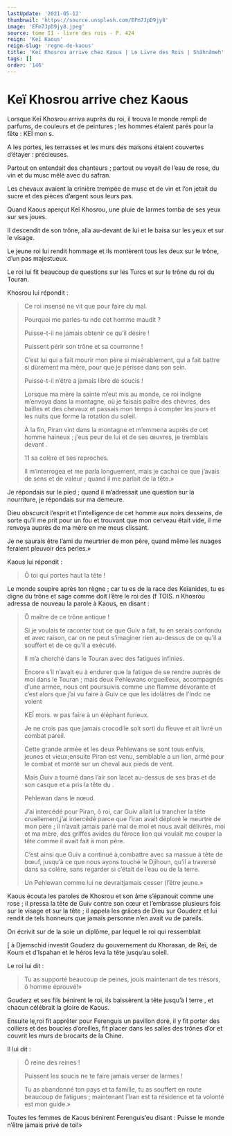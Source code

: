 ```yaml
---
lastUpdate: '2021-05-12'
thumbnail: 'https://source.unsplash.com/EFm7JpD9jy8'
image: 'EFm7JpD9jy8.jpeg'
source: tome II - livre des rois - P. 424
reign: 'Keï Kaous'
reign-slug: 'regne-de-kaous'
title: 'Keï Khosrou arrive chez Kaous | Le Livre des Rois | Shâhnâmeh'
tags: []
order: '146'
---
```


# Keï Khosrou arrive chez Kaous

Lorsque Keî Khosrou arriva auprès du roi, il trouva le monde rempli de parfums, de couleurs et de peintures ; les hommes étaient parés pour la fête : KEÏ mon s.

A les portes, les terrasses et les murs des maisons étaient couvertes d’étayer : précieuses.

Partout on entendait des chanteurs ; partout ou voyait de l’eau de rose, du vin et du musc mêlé avec du safran.

Les chevaux avaient la crinière trempée de musc et de vin et l’on jetait du sucre et des pièces d’argent sous leurs pas.

Quand Kaous aperçut Keî Khosrou, une pluie de larmes tomba de ses yeux sur ses joues.

Il descendit de son trône, alla au-devant de lui et le baisa sur les yeux et sur le visage.

Le jeune roi lui rendit hommage et ils montèrent tous les deux sur le trône, d’un pas majestueux.

Le roi lui fit beaucoup de questions sur les Turcs et sur le trône du roi du Touran.

Khosrou lui répondit :

> Ce roi insensé ne vit que pour faire du mal.
>
> Pourquoi me parles-tu nde cet homme maudit ?
>
> Puisse-t-il ne jamais obtenir ce qu’il désire !
>
> Puissent périr son trône et sa courronne !
>
> C’est lui qui a fait mourir mon père si misérablement, qui a fait battre si dùrement ma mère, pour que je périsse dans son sein.
>
> Puisse-t-il n’être a jamais libre de soucis !
>
> Lorsque ma mère la sainte m’eut mis au monde, ce roi indigne m’envoya dans la montagne, où je faisais paître des chèvres, des bailles et des chevaux et passais mon temps à compter les jours et les nuits que forme la rotation du soleil.
>
> À la fin, Piran vint dans la montagne et m’emmena auprès de cet homme haineux ; j’eus peur de lui et de ses œuvres, je tremblais devant .
>
> 11
sa colère et ses reproches.
>
> Il m’interrogea et me parla longuement, mais je cachai ce que j’avais de sens et de valeur ; quand il me parlait de la tête.»

Je répondais sur le pied ; quand il m’adressait une question sur la nourriture, je répondais sur ma demeure.

Dieu obscurcit l’esprit et l’intelligence de cet homme aux noirs desseins, de sorte qu’il me prit pour un fou et trouvant que mon cerveau était vide, il me renvoya auprès de ma mère en me meus clissant.

Je ne saurais être l’ami du meurtrier de mon père, quand même les nuages feraient pleuvoir des perles.»

Kaous lui répondit :

> Ô toi qui portes haut la tête !

Le monde soupire après ton règne ; car tu es de la race des Keïanides, tu es digne du trône et sage comme doit l’être le roi des
(f TOIS. n Khosrou adressa de nouveau la parole à Kaous, en disant :

> Ô maître de ce trône antique !
>
> Si je voulais te raconter tout ce que Guiv a fait, tu en serais confondu et avec raison, car on ne peut s’imaginer rien au-dessus de ce qu’il a souffert et de ce qu’il a exécuté.
>
> Il m’a cherché dans le Touran avec des fatigues infinies.
>
> Encore s’il n’avait eu à endurer que la fatigue de se rendre auprès de moi dans le Touran ; mais deux Pehlewans orgueilleux, accompagnés d’une armée, nous ont poursuivis comme une flamme dévorante et c’est alors que j’ai vu faire à Guiv ce que les idolâtres de l’Indc ne voient
>
> KEÏ mors. w pas faire à un éléphant furieux.
>
> Je ne crois pas que jamais crocodile soit sorti du fleuve et ait livré un combat pareil.
>
> Cette grande armée et les deux Pehlewans se sont tous enfuis, jeunes et vieux;ensuite Piran est venu, semblable a un lion, armé pour le combat et monté sur un cheval aux pieds de vent.
>
> Mais Guiv a tourné dans l’air son lacet au-dessus de ses bras et de son casque et a pris la tête du .
>
> Pehlewan dans le nœud.
>
> J’ai intercédé pour Piran,
ô roi, car Guiv allait lui trancher la tête cruellement,j’ai intercédé parce que l’iran avait déploré le meurtre de mon père ; il n’avait jamais parlé mal de moi et nous avait délivrés, moi et ma mère, des griffes avides du féroce lion qui voulait me couper la tête comme il avait fait à mon père.
>
> C’est ainsi que Guiv a continué à,combattre avec sa massue à tête de bœuf, jusqu’à ce que nous ayons touché le Djihoun, qu’il a traversé dans sa colère, sans regarder si c’était de l’eau ou de la terre.
>
> Un Pehlewan comme lui ne devraitjamais cesser (l’être jeune.»

Kaous écouta les paroles de Khosrou et son âme s’épanouit comme une rose ; il pressa la tête de Guiv contre son cœur et l’embrasse plusieurs fois sur le visage et sur la tête ; il appela les grâces de Dieu sur Gouderz et lui rendit de tels honneurs que jamais personne n’en avait vu de pareils.

On écrivit sur de la soie un diplôme, par lequel le roi qui ressemblait

[
à Djemschid investit Gouderz du gouvernement du Khorasan, de Reï, de Koum et d’Ispahan et le héros leva la tête jusqu’au soleil.

Le roi lui dit :

> Tu as supporté beaucoup de peines, jouis maintenant de tes trésors, ô homme éprouvé!»

Gouderz et ses fils bénirent le roi, ils baissèrent la tête jusqu’à I terre , et chacun célébrait la gloire de Kaous.

Ensuite le,roi fit apprêter pour Ferenguis un pavillon doré, il y fit porter des colliers et des boucles d’oreilles, fit placer dans les salles des trônes d’or et couvrit les murs de brocarts de la Chine.

Il lui dit :

> Ô reine des reines !
>
> Puissent les soucis ne te faire jamais verser de larmes !
>
> Tu as abandonné ton pays et ta famille, tu as souffert en route beaucoup de fatigues ; maintenant l’Iran est ta résidence et ta volonté est mon guide.»

Toutes les femmes de Kaous bénirent Ferenguis’eu disant : Puisse le monde n’être jamais privé de toi!»
